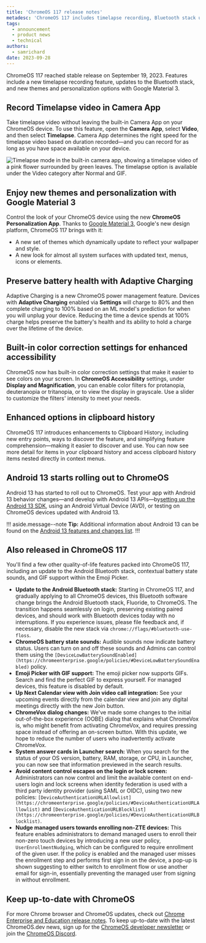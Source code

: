 ```yaml
---
title: 'ChromeOS 117 release notes'
metadesc: 'ChromeOS 117 includes timelapse recording, Bluetooth stack updates, and new themes and personalization.'
tags:
  - announcement
  - product news
  - technical
authors:
  - samrichard
date: 2023-09-28
---
```


ChromeOS 117 reached stable release on September 19, 2023. Features include a new timelapse recording feature, updates to the Bluetooth stack, and new themes and personalization options with Google Material 3.

## Record Timelapse video in Camera App

Take timelapse video without leaving the built-in Camera App on your ChromeOS device. To use this feature, open the **Camera** **App**, select **Video**, and then select **Timelapse**. Camera App determines the right speed for the timelapse video based on duration recorded—and you can record for as long as you have space available on your device.

![Timelapse mode in the built-in camera app, showing a timelapse video of a pink flower surrounded by green leaves. The timelapse option is available under the Video category after Normal and GIF.](ix://posts/m117/timelapse.png)

## Enjoy new themes and personalization with Google Material 3

Control the look of your ChromeOS device using the new **ChromeOS Personalization App**. Thanks to [Google Material 3](https://m3.material.io/), Google's new design platform, ChromeOS 117 brings with it:

- A new set of themes which dynamically update to reflect your wallpaper and style.
- A new look for almost all system surfaces with updated text, menus, icons or elements.

## Preserve battery health with Adaptive Charging

Adaptive Charging is a new ChromeOS power management feature. Devices with **Adaptive Charging** enabled via **Settings** will charge to 80% and then complete charging to 100% based on an ML model's prediction for when you will unplug your device. Reducing the time a device spends at 100% charge helps preserve the battery's health and its ability to hold a charge over the lifetime of the device.

## Built-in color correction settings for enhanced accessibility

ChromeOS now has built-in color correction settings that make it easier to see colors on your screen. In **ChromeOS Accessibility** settings, under **Display and Magnification**, you can enable color filters for protanopia, deuteranopia or tritanopia, or to view the display in grayscale. Use a slider to customize the filters' intensity to meet your needs.

## Enhanced options in clipboard history

ChromeOS 117 introduces enhancements to Clipboard History, including new entry points, ways to discover the feature, and simplifying feature comprehension—making it easier to discover and use. You can now see more detail for items in your clipboard history and access clipboard history items nested directly in context menus.

## Android 13 starts rolling out to ChromeOS

Android 13 has started to roll out to ChromeOS. Test your app with Android 13 behavior changes—and develop with Android 13 APIs—by[setting up the Android 13 SDK](https://developer.android.com/about/versions/13/setup-sdk), using an Android Virtual Device (AVD), or testing on ChromeOS devices updated with Android 13.

!!! aside.message--note
**Tip:** Additional information about Android 13 can be found on the [Android 13 features and changes list](https://developer.android.com/about/versions/13/summary).
!!!

## Also released in ChromeOS 117

You'll find a few other quality-of-life features packed into ChromeOS 117, including an update to the Android Bluetooth stack, contextual battery state sounds, and GIF support within the Emoji Picker.

- **Update to the Android Bluetooth stack:** Starting in ChromeOS 117, and gradually applying to all ChromeOS devices, this Bluetooth software change brings the Android Bluetooth stack, Fluoride, to ChromeOS. The transition happens seamlessly on login, preserving existing paired devices, and should work with Bluetooth devices today with no interruptions. If you experience issues, please file feedback and, if necessary, disable the new stack via `chrome://flags/#bluetooth-use-floss`.
- **ChromeOS battery state sounds:** Audible sounds now indicate battery status. Users can turn on and off these sounds and Admins can control them using the `[DeviceLowBatterySoundEnabled](https://chromeenterprise.google/policies/#DeviceLowBatterySoundEnabled)` policy.
- **Emoji Picker with GIF support:** The emoji picker now supports GIFs. Search and find the perfect GIF to express yourself. For managed devices, this feature is disabled by default.
- **Up Next Calendar view with Join video call integration:** See your upcoming events directly from the calendar view and join any digital meetings directly with the new Join button.
- **ChromeVox dialog changes:** We've made some changes to the initial out-of-the-box experience (OOBE) dialog that explains what ChromeVox is, who might benefit from activating ChromeVox, and requires pressing space instead of offering an on-screen button. With this update, we hope to reduce the number of users who inadvertently activate ChromeVox.
- **System answer cards in Launcher search:** When you search for the status of your OS version, battery, RAM, storage, or CPU, in Launcher, you can now see that information previewed in the search results.
- **Avoid content control escapes on the login or lock screen:** Administrators can now control and limit the available content on end-users login and lock screens when identity federation is used with a third party identity provider (using SAML or OIDC), using two new policies: `[DeviceAuthenticationURLAllowlist](https://chromeenterprise.google/policies/#DeviceAuthenticationURLAllowlist)` and `[DeviceAuthenticationURLBlocklist](https://chromeenterprise.google/policies/#DeviceAuthenticationURLBlocklist)`.
- **Nudge managed users towards enrolling non-ZTE devices:** This feature enables administrators to demand managed users to enroll their non-zero touch devices by introducing a new user policy, `UserEnrollmentNudging`, which can be configured to require enrollment of the given user. If the policy is enabled and the managed user misses the enrollment step and performs first sign in on the device, a pop-up is shown suggesting to either switch to enrollment flow or use another email for sign-in, essentially preventing the managed user from signing in without enrollment.

## Keep up-to-date with ChromeOS

For more Chrome browser and ChromeOS updates, check out [Chrome Enterprise and Education release notes](https://support.google.com/chrome/a/answer/7679408?hl=en&ref_topic=7679105&sjid=17790463155195284014-NA#). To keep up-to-date with the latest ChromeOS.dev news, sign up for the [ChromeOS developer newsletter](/{{locale.code}}/subscribe) or join the [ChromeOS Discord](/discord).
